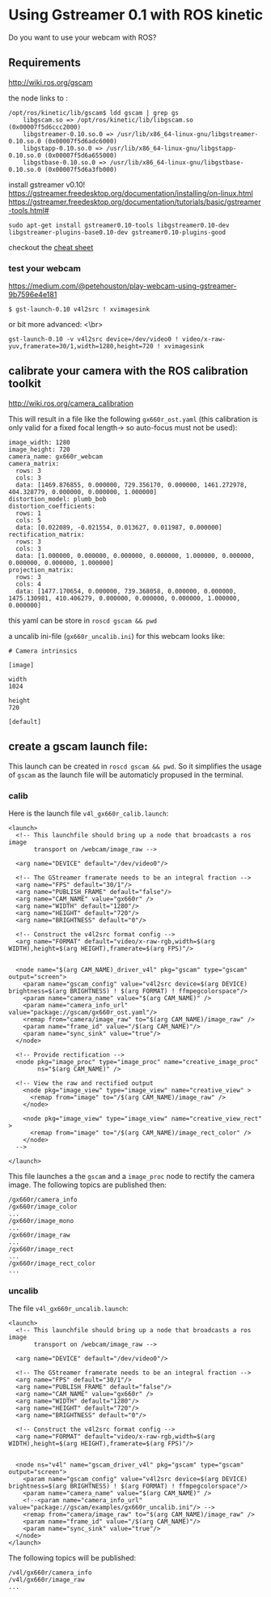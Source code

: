 # Using Gstreamer 0.1 with ROS kinetic

Do you want to use your webcam with ROS? 

## Requirements

http://wiki.ros.org/gscam

the node links to :
```
/opt/ros/kinetic/lib/gscam$ ldd gscam | grep gs
	libgscam.so => /opt/ros/kinetic/lib/libgscam.so (0x00007f5d6ccc2000)
	libgstreamer-0.10.so.0 => /usr/lib/x86_64-linux-gnu/libgstreamer-0.10.so.0 (0x00007f5d6adc6000)
	libgstapp-0.10.so.0 => /usr/lib/x86_64-linux-gnu/libgstapp-0.10.so.0 (0x00007f5d6a655000)
	libgstbase-0.10.so.0 => /usr/lib/x86_64-linux-gnu/libgstbase-0.10.so.0 (0x00007f5d6a3fb000)
```

install gstreamer v0.10!
https://gstreamer.freedesktop.org/documentation/installing/on-linux.html
https://gstreamer.freedesktop.org/documentation/tutorials/basic/gstreamer-tools.html#

```
sudo apt-get install gstreamer0.10-tools libgstreamer0.10-dev libgstreamer-plugins-base0.10-dev gstreamer0.10-plugins-good
```

checkout the [cheat sheet](http://wiki.oz9aec.net/index.php/Gstreamer_cheat_sheet)


### test your webcam

https://medium.com/@petehouston/play-webcam-using-gstreamer-9b7596e4e181

```
$ gst-launch-0.10 v4l2src ! xvimagesink
```

or bit more advanced: <\br>
```
gst-launch-0.10 -v v4l2src device=/dev/video0 ! video/x-raw-yuv,framerate=30/1,width=1280,height=720 ! xvimagesink
```

## calibrate your camera with the ROS calibration toolkit

http://wiki.ros.org/camera_calibration

This will result in a file like the following `gx660r_ost.yaml` (this calibration is only valid for a fixed focal length->  so auto-focus must not be used):
```
image_width: 1280
image_height: 720
camera_name: gx660r_webcam
camera_matrix:
  rows: 3
  cols: 3
  data: [1469.876855, 0.000000, 729.356170, 0.000000, 1461.272978, 404.328779, 0.000000, 0.000000, 1.000000]
distortion_model: plumb_bob
distortion_coefficients:
  rows: 1
  cols: 5
  data: [0.022089, -0.021554, 0.013627, 0.011987, 0.000000]
rectification_matrix:
  rows: 3
  cols: 3
  data: [1.000000, 0.000000, 0.000000, 0.000000, 1.000000, 0.000000, 0.000000, 0.000000, 1.000000]
projection_matrix:
  rows: 3
  cols: 4
  data: [1477.170654, 0.000000, 739.368058, 0.000000, 0.000000, 1475.130981, 410.406279, 0.000000, 0.000000, 0.000000, 1.000000, 0.000000]
```

this yaml can be store in `roscd gscam && pwd`

a uncalib ini-file (`gx660r_uncalib.ini`) for this webcam looks like:
```
# Camera intrinsics

[image]

width
1024

height
720

[default]

```

## create a gscam launch file:

This launch can be created in `roscd gscam && pwd`. So it simplifies the usage of `gscam` as the launch file will be automaticly propused in the terminal.

### calib

Here is the launch file `v4l_gx660r_calib.launch`:
```
<launch>
  <!-- This launchfile should bring up a node that broadcasts a ros image
       transport on /webcam/image_raw -->

  <arg name="DEVICE" default="/dev/video0"/>

  <!-- The GStreamer framerate needs to be an integral fraction -->
  <arg name="FPS" default="30/1"/>
  <arg name="PUBLISH_FRAME" default="false"/>
  <arg name="CAM_NAME" value="gx660r" />
  <arg name="WIDTH" default="1280"/>
  <arg name="HEIGHT" default="720"/>
  <arg name="BRIGHTNESS" default="0"/>

  <!-- Construct the v4l2src format config -->
  <arg name="FORMAT" default="video/x-raw-rgb,width=$(arg WIDTH),height=$(arg HEIGHT),framerate=$(arg FPS)"/>


  <node name="$(arg CAM_NAME)_driver_v4l" pkg="gscam" type="gscam" output="screen">
    <param name="gscam_config" value="v4l2src device=$(arg DEVICE) brightness=$(arg BRIGHTNESS) ! $(arg FORMAT) ! ffmpegcolorspace"/>
    <param name="camera_name" value="$(arg CAM_NAME)" />
    <param name="camera_info_url" value="package://gscam/gx660r_ost.yaml"/>
    <remap from="camera/image_raw" to="$(arg CAM_NAME)/image_raw" />
    <param name="frame_id" value="/$(arg CAM_NAME)"/>
    <param name="sync_sink" value="true"/>
  </node>

  <!-- Provide rectification -->
  <node pkg="image_proc" type="image_proc" name="creative_image_proc"
        ns="$(arg CAM_NAME)" />

  <!-- View the raw and rectified output 
    <node pkg="image_view" type="image_view" name="creative_view" >
      <remap from="image" to="/$(arg CAM_NAME)/image_raw" />
    </node>
      
    <node pkg="image_view" type="image_view" name="creative_view_rect" >
      <remap from="image" to="/$(arg CAM_NAME)/image_rect_color" />
    </node>
  -->

</launch>
```

This file launches a the `gscam` and a `image_proc` node to rectify the camera image.
The following topics are published then:
```
/gx660r/camera_info
/gx660r/image_color
...
/gx660r/image_mono
...
/gx660r/image_raw
...
/gx660r/image_rect
...
/gx660r/image_rect_color
...
```

### uncalib

The file `v4l_gx660r_uncalib.launch`:

```
<launch>
  <!-- This launchfile should bring up a node that broadcasts a ros image
       transport on /webcam/image_raw -->

  <arg name="DEVICE" default="/dev/video0"/>

  <!-- The GStreamer framerate needs to be an integral fraction -->
  <arg name="FPS" default="30/1"/>
  <arg name="PUBLISH_FRAME" default="false"/>
  <arg name="CAM_NAME" value="gx660r" />
  <arg name="WIDTH" default="1280"/>
  <arg name="HEIGHT" default="720"/>
  <arg name="BRIGHTNESS" default="0"/>

  <!-- Construct the v4l2src format config -->
  <arg name="FORMAT" default="video/x-raw-rgb,width=$(arg WIDTH),height=$(arg HEIGHT),framerate=$(arg FPS)"/>


  <node ns="v4l" name="gscam_driver_v4l" pkg="gscam" type="gscam" output="screen">
    <param name="gscam_config" value="v4l2src device=$(arg DEVICE) brightness=$(arg BRIGHTNESS) ! $(arg FORMAT) ! ffmpegcolorspace"/>
    <param name="camera_name" value="$(arg CAM_NAME)" />
    <!--<param name="camera_info_url" value="package://gscam/examples/gx660r_uncalib.ini"/> -->
    <remap from="camera/image_raw" to="$(arg CAM_NAME)/image_raw" />
    <param name="frame_id" value="/$(arg CAM_NAME)"/>
    <param name="sync_sink" value="true"/>
  </node>
</launch>

```

The following topics will be published:
```
/v4l/gx660r/camera_info
/v4l/gx660r/image_raw
...
```




